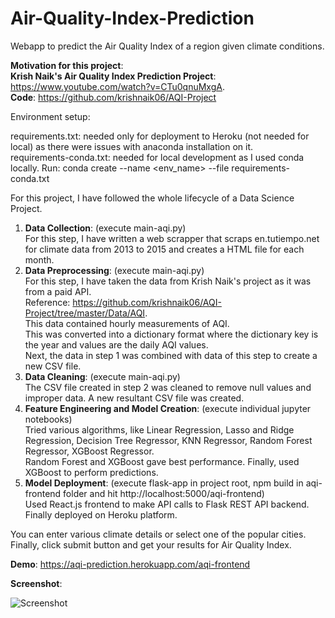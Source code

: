# Air-Quality-Index-Prediction
Webapp to predict the Air Quality Index of a region given climate conditions.


**Motivation for this project**:\
**Krish Naik's Air Quality Index Prediction Project**: https://www.youtube.com/watch?v=CTu0qnuMxgA. \
**Code**: https://github.com/krishnaik06/AQI-Project


Environment setup:

requirements.txt: needed only for deployment to Heroku (not needed for local) as there were issues with anaconda installation on it.\
requirements-conda.txt: needed for local development as I used conda locally. Run: conda create --name <env_name> --file requirements-conda.txt

For this project, I have followed the whole lifecycle of a Data Science Project.

1. **Data Collection**: (execute main-aqi.py)\
For this step, I have written a web scrapper that scraps en.tutiempo.net for climate data from 2013 to 2015 and creates a HTML file for each month.
2. **Data Preprocessing**: (execute main-aqi.py)\
For this step, I have taken the data from Krish Naik's project as it was from a paid API.\
Reference: https://github.com/krishnaik06/AQI-Project/tree/master/Data/AQI. \
This data contained hourly measurements of AQI.\
This was converted into a dictionary format where the dictionary key is the year and values are the daily AQI values. \
Next, the data in step 1 was combined with data of this step to create a new CSV file.
3. **Data Cleaning**: (execute main-aqi.py)\
The CSV file created in step 2 was cleaned to remove null values and improper data. A new resultant CSV file was created.
4. **Feature Engineering and Model Creation**: (execute individual jupyter notebooks)\
Tried various algorithms, like Linear Regression, Lasso and Ridge Regression, Decision Tree Regressor, KNN Regressor, Random Forest Regressor, XGBoost Regressor.\
Random Forest and XGBoost gave best performance. Finally, used XGBoost to perform predictions.
5. **Model Deployment**: (execute flask-app in project root, npm build in aqi-frontend folder and hit http://localhost:5000/aqi-frontend) \
Used React.js frontend to make API calls to Flask REST API backend.\
Finally deployed on Heroku platform.

You can enter various climate details or select one of the popular cities. Finally, click submit button and get your results for Air Quality Index.

**Demo**: https://aqi-prediction.herokuapp.com/aqi-frontend


**Screenshot**:<br>

![Screenshot](https://raw.githubusercontent.com/vneogi199/Air-Quality-Index-Prediction/master/demo.png)
